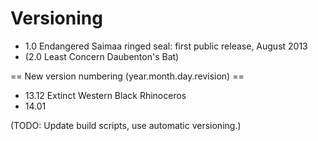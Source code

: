 Versioning
============================================


 - 1.0 Endangered Saimaa ringed seal: first public release, August 2013
 - (2.0 Least Concern Daubenton's Bat)


== New version numbering (year.month.day.revision) ==
 - 13.12 Extinct Western Black Rhinoceros
 - 14.01


(TODO: Update build scripts, use automatic versioning.)
